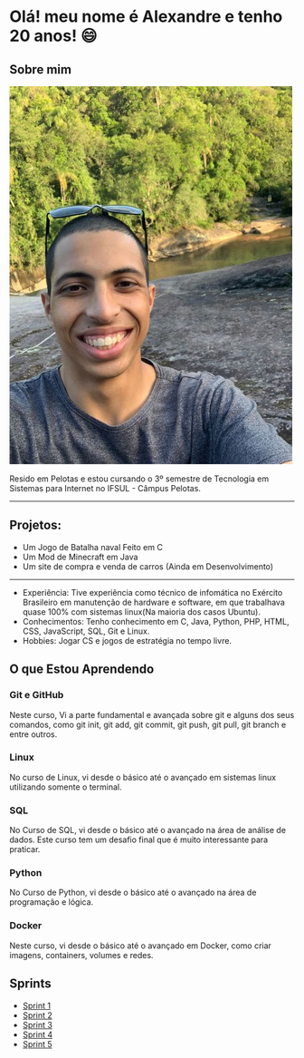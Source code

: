 # Olá! meu nome é Alexandre e tenho 20 anos! :smile:

## Sobre mim

![alt text](./FotoPessoal.jpg)

Resido em Pelotas e estou cursando o 3º semestre de Tecnologia em Sistemas para Internet no IFSUL - Câmpus Pelotas.

---

## Projetos:

- Um Jogo de Batalha naval Feito em C
- Um Mod de Minecraft em Java
- Um site de compra e venda de carros (Ainda em Desenvolvimento)

---

- Experiência: Tive experiência como técnico de infomática no Exército Brasileiro em manutenção de hardware e software, em que trabalhava quase 100% com sistemas linux(Na maioria dos casos Ubuntu).
- Conhecimentos: Tenho conhecimento em C, Java, Python, PHP, HTML, CSS, JavaScript, SQL, Git e Linux.
- Hobbies: Jogar CS e jogos de estratégia no tempo livre.

## O que Estou Aprendendo

### Git e GitHub

Neste curso, Vi a parte fundamental e avançada sobre git e alguns dos seus comandos, como git init, git add, git commit, git push, git pull, git branch e entre outros.

### Linux

No curso de Linux, vi desde o básico até o avançado em sistemas linux utilizando somente o terminal.

### SQL

No Curso de SQL, vi desde o básico até o avançado na área de análise de dados. Este curso tem um desafio final que é muito interessante para praticar.

### Python

No Curso de Python, vi desde o básico até o avançado na área de programação e lógica.

### Docker

Neste curso, vi desde o básico até o avançado em Docker, como criar imagens, containers, volumes e redes.

## Sprints

- [Sprint 1](Sprint%201/README.md)
- [Sprint 2](./Sprint%202/README.md)
- [Sprint 3](./Sprint%203/README.md)
- [Sprint 4](./Sprint%204/README.md)
- [Sprint 5](./Sprint%205/README.md)
